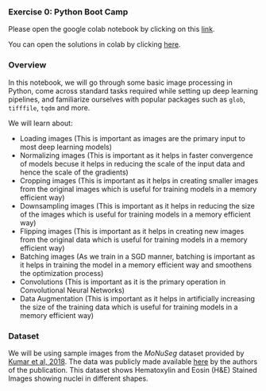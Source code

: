 ### Exercise 0: Python Boot Camp

Please open the google colab notebook by clicking on this [link](https://colab.research.google.com/github/dlmbl/boot/blob/main/exercise.ipynb).

You can open the solutions in colab by clicking [here](https://colab.research.google.com/github/dlmbl/boot/blob/main/solution.ipynb).

### Overview

In this notebook, we will go through some basic image processing in Python, come across standard tasks required while setting up deep learning pipelines, and familiarize ourselves with popular packages such as `glob`, `tifffile`, `tqdm` and more.

We will learn about:

- Loading images (This is important as images are the primary input to most deep learning models)
- Normalizing images (This is important as it helps in faster convergence of models becuse it helps in reducing the scale of the input data and hence the scale of the gradients)
- Cropping images (This is important as it helps in creating smaller images from the original images which is useful for training models in a memory efficient way)
- Downsampling images (This is important as it helps in reducing the size of the images which is useful for training models in a memory efficient way)
- Flipping images (This is important as it helps in creating new images from the original data which is useful for training models in a memory efficient way)
- Batching images (As we train in a SGD manner, batching is important as it helps in training the model in a memory efficient way and smoothens the optimization process)
- Convolutions (This is important as it is the primary operation in Convolutional Neural Networks)
- Data Augmentation (This is important as it helps in artificially increasing the size of the training data which is useful for training models in a memory efficient way)

### Dataset

We will be using sample images from the _MoNuSeg_ dataset provided by [Kumar et al, 2018](https://ieeexplore.ieee.org/document/8880654). The data was publicly made available [here](https://monuseg.grand-challenge.org/) by the authors of the publication.
This dataset shows Hematoxylin and Eosin (H&E) Stained Images showing nuclei in different shapes.
